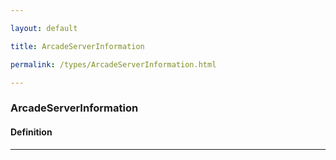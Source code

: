 ```yaml
---

layout: default

title: ArcadeServerInformation

permalink: /types/ArcadeServerInformation.html

---
```


### ArcadeServerInformation<br/><T>

#### Definition

---

